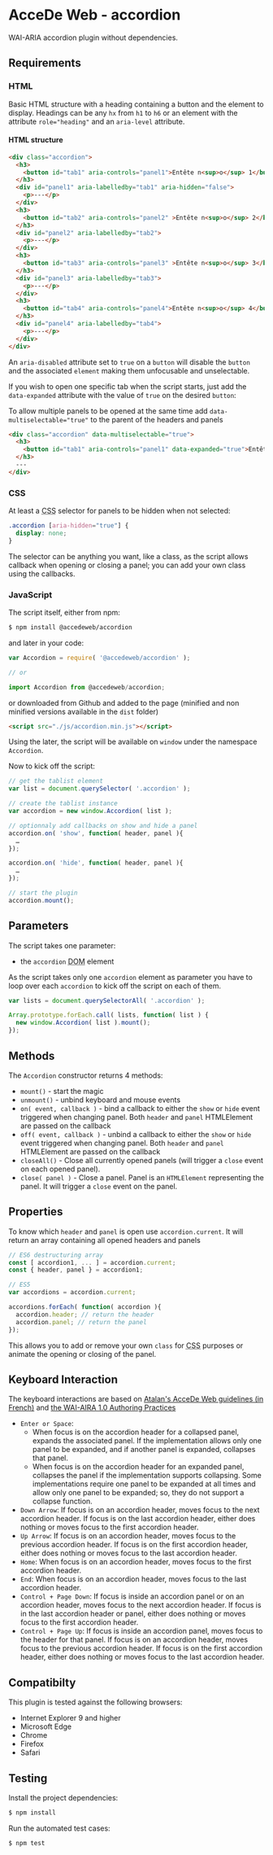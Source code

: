 # AcceDe Web - accordion

WAI-ARIA accordion plugin without dependencies.

## Requirements

### HTML

Basic HTML structure with a heading containing a button and the element to display. Headings can be any `hx` from `h1` to `h6` or an element with the attribute `role="heading"` and an `aria-level` attribute.

#### HTML structure

```html
<div class="accordion">
  <h3>
    <button id="tab1" aria-controls="panel1">Entête n<sup>o</sup> 1</button>
  </h3>
  <div id="panel1" aria-labelledby="tab1" aria-hidden="false">
    <p>---</p>
  </div>
  <h3>
    <button id="tab2" aria-controls="panel2" >Entête n<sup>o</sup> 2</button>
  </h3>
  <div id="panel2" aria-labelledby="tab2">
    <p>---</p>
  </div>
  <h3>
    <button id="tab3" aria-controls="panel3" >Entête n<sup>o</sup> 3</button>
  </h3>
  <div id="panel3" aria-labelledby="tab3">
    <p>---</p>
  </div>
  <h3>
    <button id="tab4" aria-controls="panel4">Entête n<sup>o</sup> 4</button>
  </h3>
  <div id="panel4" aria-labelledby="tab4">
    <p>---</p>
  </div>
</div>
```

An `aria-disabled` attribute set to `true` on a `button` will disable the `button` and the associated `element` making them unfocusable and unselectable.

If you wish to open one specific tab when the script starts, just add the `data-expanded` attribute with the value of `true` on the desired `button`:

To allow multiple panels to be opened at the same time add `data-multiselectable="true"` to the parent of the headers and panels

```html
<div class="accordion" data-multiselectable="true">
  <h3>
    <button id="tab1" aria-controls="panel1" data-expanded="true">Entête n<sup>o</sup> 1</button>
  </h3>
  ---
</div>
```

### CSS

At least a <abbr title="Cascading Style Sheets">CSS</abbr> selector for panels to be hidden when not selected:

```css
.accordion [aria-hidden="true"] {
  display: none;
}
```

The selector can be anything you want, like a class, as the script allows callback when opening or closing a panel; you can add your own class using the callbacks.

### JavaScript

The script itself, either from npm:

```bash
$ npm install @accedeweb/accordion
```

and later in your code:

```js
var Accordion = require( '@accedeweb/accordion' );

// or

import Accordion from @accedeweb/accordion;
```

or downloaded from Github and added to the page (minified and non minified versions available in the `dist` folder)

```html
<script src="./js/accordion.min.js"></script>
```

Using the later, the script will be available on `window` under the namespace `Accordion`.

Now to kick off the script:

```js
// get the tablist element
var list = document.querySelector( '.accordion' );

// create the tablist instance
var accordion = new window.Accordion( list );

// optionnaly add callbacks on show and hide a panel
accordion.on( 'show', function( header, panel ){
  …
});

accordion.on( 'hide', function( header, panel ){
  …
});

// start the plugin
accordion.mount();
```

## Parameters

The script takes one parameter:

* the `accordion` <abbr title="Document Object Model">DOM</abbr> element

As the script takes only one `accordion` element as parameter you have to loop over each `accordion` to kick off the script on each of them.

```js
var lists = document.querySelectorAll( '.accordion' );

Array.prototype.forEach.call( lists, function( list ) {
  new window.Accordion( list ).mount();
});
```

## Methods

The `Accordion` constructor returns 4 methods:

* `mount()` - start the magic
* `unmount()` - unbind keyboard and mouse events
* `on( event, callback )` - bind a callback to either the `show` or `hide` event triggered when changing panel. Both `header` and `panel` HTMLElement are passed on the callback
* `off( event, callback )` - unbind a callback to either the `show` or `hide` event triggered when changing panel.
Both `header` and `panel` HTMLElement are passed on the callback
* `closeAll()` - Close all currently opened panels (will trigger a `close` event on each opened panel).
* `close( panel )` - Close a panel. Panel is an `HTMLElement` representing the panel. It will trigger a `close` event on the panel.

## Properties

To know which `header` and `panel` is open use `accordion.current`. It will return an array containing all opened headers and panels

```js
// ES6 destructuring array
const [ accordion1, ... ] = accordion.current;
const { header, panel } = accordion1;

// ES5
var accordions = accordion.current;

accordions.forEach( function( accordion ){
  accordion.header; // return the header
  accordion.panel; // return the panel
});
```

This allows you to add or remove your own `class` for <abbr title="Cascading Style Sheets">CSS</abbr> purposes or animate the opening or closing of the panel.

## Keyboard Interaction

The keyboard interactions are based on [Atalan's AcceDe Web guidelines (in French)](http://www.accede-web.com/notices/interface-riche/accordeons/) and [the WAI-AIRA 1.0 Authoring Practices](https://www.w3.org/TR/wai-aria-practices/#accordion)

* `Enter or Space`:
  * When focus is on the accordion header for a collapsed panel, expands the associated panel. If the implementation allows only one panel to be expanded, and if another panel is expanded, collapses that panel.
  * When focus is on the accordion header for an expanded panel, collapses the panel if the implementation supports collapsing. Some implementations require one panel to be expanded at all times and allow only one panel to be expanded; so, they do not support a collapse function.
* `Down Arrow`: If focus is on an accordion header, moves focus to the next accordion header. If focus is on the last accordion header, either does nothing or moves focus to the first accordion header.
* `Up Arrow`: If focus is on an accordion header, moves focus to the previous accordion header. If focus is on the first accordion header, either does nothing or moves focus to the last accordion header.
* `Home`: When focus is on an accordion header, moves focus to the first accordion header.
* `End`: When focus is on an accordion header, moves focus to the last accordion header.
* `Control + Page Down`: If focus is inside an accordion panel or on an accordion header, moves focus to the next accordion header. If focus is in the last accordion header or panel, either does nothing or moves focus to the first accordion header.
* `Control + Page Up`: If focus is inside an accordion panel, moves focus to the header for that panel. If focus is on an accordion header, moves focus to the previous accordion header. If focus is on the first accordion header, either does nothing or moves focus to the last accordion header.


## Compatibilty

This plugin is tested against the following browsers:

* Internet Explorer 9 and higher
* Microsoft Edge
* Chrome
* Firefox
* Safari


## Testing

Install the project dependencies:

```bash
$ npm install
```

Run the automated test cases:

```bash
$ npm test
```
